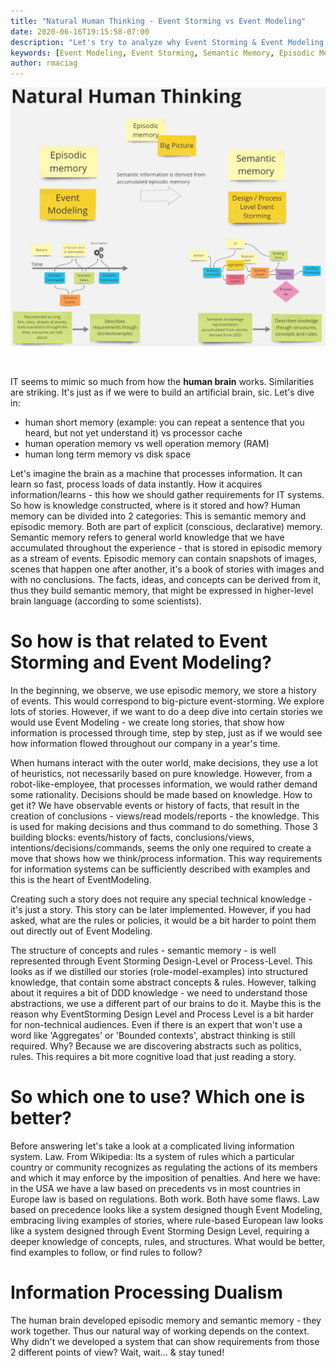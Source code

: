 ```yaml
---
title: "Natural Human Thinking - Event Storming vs Event Modeling"
date: 2020-06-16T19:15:58-07:00
description: "Let's try to analyze why Event Storming & Event Modeling works and lay out the basis for future research in information system modeling."
keywords: [Event Modeling, Event Storming, Semantic Memory, Episodic Memory]
author: rmaciag
---
```

![Natural Human Thinking](nht.jpg)

<br>

IT seems to mimic so much from how the **human brain** works. Similarities are striking. It's just as if we were to build an artificial brain, sic. Let's dive in:
* human short memory (example: you can repeat a sentence that you heard, but not yet understand it) vs processor cache
* human operation memory vs well operation memory (RAM)
* human long term memory vs disk space

Let's imagine the brain as a machine that processes information. It can learn so fast, process loads of data instantly. How it acquires information/learns - this how we should gather requirements for IT systems. So how is knowledge constructed, where is it stored and how? 
Human memory can be divided into 2 categories: This is semantic memory and episodic memory. Both are part of explicit (conscious, declarative) memory. Semantic memory refers to general world knowledge that we have accumulated throughout the experience - that is stored in episodic memory as a stream of events. Episodic memory can contain snapshots of images, scenes that happen one after another, it's a book of stories with images and with no conclusions. The facts, ideas, and concepts can be derived from it, thus they build semantic memory, that might be expressed in higher-level brain language (according to some scientists). 

# So how is that related to Event Storming and Event Modeling?
In the beginning, we observe, we use episodic memory, we store a history of events. This would correspond to big-picture event-storming. We explore lots of stories. However, if we want to do a deep dive into certain stories we would use Event Modeling - we create long stories, that show how information is processed through time, step by step, just as if we would see how information flowed throughout our company in a year's time.

When humans interact with the outer world, make decisions, they use a lot of heuristics, not necessarily based on pure knowledge. However, from a robot-like-employee, that processes information, we would rather demand some rationality. Decisions should be made based on knowledge. How to get it? We have observable events or history of facts, that result in the creation of conclusions - views/read models/reports - the knowledge. This is used for making decisions and thus command to do something. Those 3 building blocks: events/history of facts, conclusions/views, intentions/decisions/commands, seems the only one required to create a move that shows how we think/process information. This way requirements for information systems can be sufficiently described with examples and this is the heart of EventModeling.

Creating such a story does not require any special technical knowledge - it's just a story. This story can be later implemented. However, if you had asked, what are the rules or policies, it would be a bit harder to point them out directly out of Event Modeling. 

The structure of concepts and rules - semantic memory - is well represented through Event Storming Design-Level or Process-Level. This looks as if we distilled our stories (role-model-examples) into structured knowledge, that contain some abstract concepts & rules. However, talking about it requires a bit of DDD knowledge - we need to understand those abstractions, we use a different part of our brains to do it. Maybe this is the reason why EventStorming Design Level and Process Level is a bit harder for non-technical audiences. Even if there is an expert that won't use a word like 'Aggregates' or 'Bounded contexts', abstract thinking is still required. Why? Because we are discovering abstracts such as politics, rules. This requires a bit more cognitive load that just reading a story.

# So which one to use? Which one is better? 

Before answering let's take a look at a complicated living information system. Law. From Wikipedia: Its a system of rules which a particular country or community recognizes as regulating the actions of its members and which it may enforce by the imposition of penalties. 
And here we have: in the USA we have a law based on precedents vs in most countries in Europe law is based on regulations. Both work. Both have some flaws. 
Law based on precedence looks like a system designed though Event Modeling, embracing living examples of stories, where rule-based European law looks like a system designed through Event Storming Design Level, requiring a deeper knowledge of concepts, rules, and structures. 
What would be better, find examples to follow, or find rules to follow?

# Information Processing Dualism

The human brain developed episodic memory and semantic memory - they work together. Thus our natural way of working depends on the context. Why didn't we developed a system that can show requirements from those 2 different points of view? Wait, wait... & stay tuned!